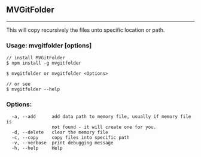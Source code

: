 ## MVGitFolder
---
This will copy recursively the files unto specific location or path.

### Usage: mvgitfolder [options]
```
// install MVGitFolder
$ npm install -g mvgitfolder

$ mvgitfolder or mvgitfolder <Options>

// or see
$ mvgitfolder --help

```

### Options:
```
  -a, --add      add data path to memory file, usually if memory file is
                 not found - it will create one for you.
  -d, --delete   clear the memory file
  -c, --copy     copy files into specific path
  -v, --verbose  print debugging message
  -h, --help     Help

```
